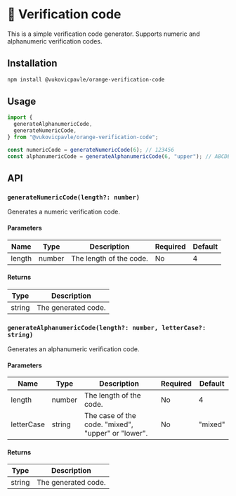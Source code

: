 # 🍊 Verification code

This is a simple verification code generator. Supports numeric and alphanumeric verification codes.

## Installation

```bash
npm install @vukovicpavle/orange-verification-code
```

## Usage

```javascript
import {
  generateAlphanumericCode,
  generateNumericCode,
} from "@vukovicpavle/orange-verification-code";

const numericCode = generateNumericCode(6); // 123456
const alphanumericCode = generateAlphanumericCode(6, "upper"); // ABCDEF
```

## API

### `generateNumericCode(length?: number)`

Generates a numeric verification code.

#### Parameters

| Name   | Type   | Description             | Required | Default |
| ------ | ------ | ----------------------- | -------- | ------- |
| length | number | The length of the code. | No       | 4       |

#### Returns

| Type   | Description         |
| ------ | ------------------- |
| string | The generated code. |

### `generateAlphanumericCode(length?: number, letterCase?: string)`

Generates an alphanumeric verification code.

#### Parameters

| Name       | Type   | Description                                        | Required | Default |
| ---------- | ------ | -------------------------------------------------- | -------- | ------- |
| length     | number | The length of the code.                            | No       | 4       |
| letterCase | string | The case of the code. "mixed", "upper" or "lower". | No       | "mixed" |

#### Returns

| Type   | Description         |
| ------ | ------------------- |
| string | The generated code. |

